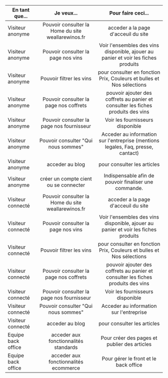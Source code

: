 |   En tant que...      | Je veux...                                                    |  Pour faire ceci...                        |
|---                    |:-:                                                            |:-:                                         |
|    Visiteur anonyme   |    Pouvoir consulter la Home du site weallarewinos.fr         |   acceder a la page d'acceuil du site      |
|    Visiteur anonyme   |    Pouvoir consulter la page nos vins                         |   Voir l'ensembles des vins disponible, ajouer au panier et voir les fiches produits     |
|    Visiteur anonyme   |    Pouvoir filtrer les vins                                   |   pour consulter en fonction Prix, Couleurs et bulles et Nos sélections   |
|    Visiteur anonyme   |    Pouvoir consulter la page nos coffrets                     |   pouvoir ajouter des coffrets au panier et consulter les fiches produits des vins             |
|    Visiteur anonyme   |    Pouvoir consulter la page nos fournisseur                  |   Voir les fournisseurs disponible         |
|    Visiteur anonyme   |    Pouvoir consulter "Qui nous sommes"                        |   Acceder au information sur l'entreprise (mentions legales, Faq, presse, cantact)|
|    Visiteur anonyme   |    acceder au blog                                            |   pour consulter les articles              |
|    Visiteur anonyme   |    créer un compte cient  ou se connecter                     |  Indispensable afin de pouvoir finaliser une commande.                    | 
|    Visiteur connecté  |    Pouvoir consulter la Home du site weallarewinos.fr         |   acceder a la page d'acceuil du site                                     |
|    Visiteur connecté   |    Pouvoir consulter la page nos vins                        |   Voir l'ensembles des vins disponible, ajouer au panier et voir les fiches produits     |
|    Visiteur connecté  |    Pouvoir filtrer les vins                                   |   pour consulter en fonction Prix, Couleurs et bulles et Nos sélections   |
|    Visiteur connecté  |    Pouvoir consulter la page nos coffrets                     |   pouvoir ajouter des coffrets au panier et consulter les fiches produits des vins             | 
|    Visiteur connecté   |    Pouvoir consulter la page nos fournisseur                  |   Voir les fournisseurs disponible                     |
|    Visiteur connecté   |    Pouvoir consulter "Qui nous sommes"                        |   Acceder au information sur l'entreprise              |
|    Visiteur connecté   |    acceder au blog                                            |   pour consulter les articles                          |
|   Equipe back office   |    acceder aux  fonctionnalités standards                     |   Pour créer des pages et publier des articles         |     
|   Equipe back office   |    acceder aux  fonctionnalités ecommerce                     |    Pour gérer le front et le back office               |    







